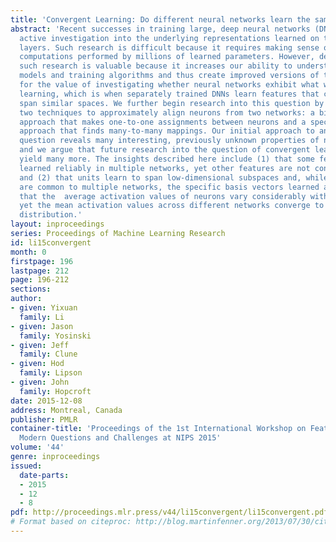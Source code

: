 ```yaml
---
title: 'Convergent Learning: Do different neural networks learn the same representations?'
abstract: 'Recent successes in training large, deep neural networks (DNNs) have prompted
  active investigation into the underlying representations learned on their intermediate
  layers. Such research is difficult because it requires making sense of non-linear
  computations performed by millions of learned parameters. However, despite the difficulty,
  such research is valuable because it increases our ability to understand current
  models and training algorithms and thus create improved versions of them. We argue
  for the value of investigating whether neural networks exhibit what we call convergent
  learning, which is when separately trained DNNs learn features that converge to
  span similar spaces. We further begin research into this question by introducing
  two techniques to approximately align neurons from two networks: a bipartite matching
  approach that makes one-to-one assignments between neurons and a spectral clustering
  approach that finds many-to-many mappings. Our initial approach to answering this
  question reveals many interesting, previously unknown properties of neural networks,
  and we argue that future research into the question of convergent learning will
  yield many more. The insights described here include (1) that some features are
  learned reliably in multiple networks, yet other features are not consistently learned;
  and (2) that units learn to span low-dimensional subspaces and, while these subspaces
  are common to multiple networks, the specific basis vectors learned are not; (3)
  that the  average activation values of neurons vary considerably within a network,
  yet the mean activation values across different networks converge to an almost identical
  distribution.'
layout: inproceedings
series: Proceedings of Machine Learning Research
id: li15convergent
month: 0
firstpage: 196
lastpage: 212
page: 196-212
sections: 
author:
- given: Yixuan
  family: Li
- given: Jason
  family: Yosinski
- given: Jeff
  family: Clune
- given: Hod
  family: Lipson
- given: John
  family: Hopcroft
date: 2015-12-08
address: Montreal, Canada
publisher: PMLR
container-title: 'Proceedings of the 1st International Workshop on Feature Extraction:
  Modern Questions and Challenges at NIPS 2015'
volume: '44'
genre: inproceedings
issued:
  date-parts:
  - 2015
  - 12
  - 8
pdf: http://proceedings.mlr.press/v44/li15convergent/li15convergent.pdf
# Format based on citeproc: http://blog.martinfenner.org/2013/07/30/citeproc-yaml-for-bibliographies/
---
```

